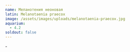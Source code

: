 ```yaml
---
name: Меланотения неоновая
latin: Melanotaenia praecox
image: /assets/images/uploads/melanotaenia-praecox.jpg
aquarium:
  - 4.2
soldout: false
---
```

\-
